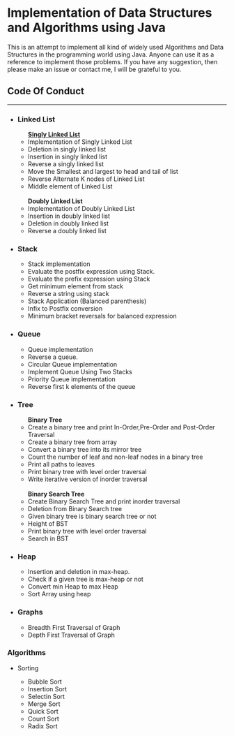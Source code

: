 # Implementation of Data Structures and Algorithms using Java
This is an attempt to implement all kind of widely used Algorithms and Data Structures in the programming world using Java. Anyone can use it as a reference to implement those problems. If you have any suggestion, then please make an issue or contact me, I will be grateful to you.

## Code Of Conduct
<hr/>

<ul>
  <li><h3>Linked List</h3></li>
  <ul>
    <b> <a href="https://github.com/nehasoni05/Data-Structures-Algorithms/tree/master/Linked%20List">Singly Linked List</a> </b>
    <li>Implementation of Singly Linked List</li>
    <li>Deletion in singly linked list</li>
    <li>Insertion in singly linked list</li>
    <li>Reverse a singly linked list</li>
    <li>Move the Smallest and largest to head and tail of list</li>
    <li>Reverse Alternate K nodes of Linked List</li>
    <li>Middle element of Linked List </li><br/>
    <b>Doubly Linked List</b>
    <li>Implementation of Doubly Linked List</li>
    <li>Insertion in doubly linked list</li>
    <li>Deletion in doubly linked list</li>
    <li>Reverse a doubly linked list</li>
  </ul>
  
  <li><h3>Stack</h3></li>
  <ul>
    <li>Stack implementation</li>
    <li>Evaluate the postfix expression using Stack.</li>
    <li>Evaluate the prefix expression using Stack</li>
    <li>Get minimum element from stack</li>
    <li>Reverse a string using stack</li>
    <li>Stack Application (Balanced parenthesis)</li>
    <li>Infix to Postfix conversion </li>
    <li>Minimum bracket reversals for balanced expression</li>
  </ul>
  
   <li><h3>Queue</h3></li>
  <ul>
    <li>Queue implementation</li>
    <li>Reverse a queue.</li>
    <li>Circular Queue implementation</li>
    <li>Implement Queue Using Two Stacks</li>
    <li>Priority Queue implementation</li>
    <li>Reverse first k elements of the queue</li>
  </ul>
  
<li><h3>Tree</h3></li>
  <ul>
    <b>Binary Tree</b>
    <li>Create a binary tree and print In-Order,Pre-Order and Post-Order Traversal</li>
    <li>Create a binary tree from array</li>
    <li>Convert a binary tree into its mirror tree</li>
    <li>Count the number of leaf and non-leaf nodes in a binary tree</li>
    <li>Print all paths to leaves</li>
    <li>Print binary tree with level order traversal</li>
    <li>Write iterative version of inorder traversal</li><br/>
    <b>Binary Search Tree</b>
    <li>Create Binary Search Tree and print inorder traversal</li>
    <li>Deletion from Binary Search tree</li>
    <li>Given binary tree is binary search tree or not</li>
    <li>Height of BST</li>
    <li>Print binary tree with level order traversal</li>
    <li>Search in BST</li>
  </ul>
  
   <li><h3>Heap</h3></li>
  <ul>
    <li>Insertion and deletion in max-heap.</li>
    <li>Check if a given tree is max-heap or not</li>
    <li>Convert min Heap to max Heap</li>
    <li>Sort Array using heap</li>
  </ul>
  
  <li><h3>Graphs</h3></li>
  <ul>
    <li>Breadth First Traversal of Graph</li>
    <li>Depth First Traversal of Graph</li>
  </ul>
</ul>

### Algorithms
<ul>
  <li>Sorting</li>
  <ul>
    <li>Bubble Sort</li>
    <li>Insertion Sort</li>
    <li>Selectin Sort</li>
    <li>Merge Sort</li>
    <li>Quick Sort</li>
    <li>Count Sort</li>
    <li>Radix Sort</li>
    
  </ul>
</ul>
